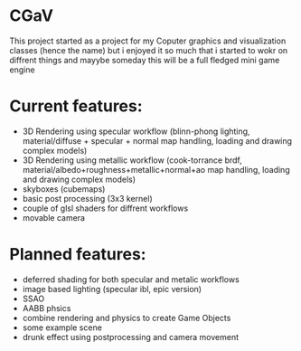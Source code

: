 # CGaV
This project started as a project for my Coputer graphics and visualization classes (hence the name) but i enjoyed it so much that i started to wokr on diffrent things and mayybe someday this will be a full fledged mini game engine

# Current features:
 - 3D Rendering using specular workflow (blinn-phong lighting, material/diffuse + specular + normal map handling, loading and drawing complex models)
 - 3D Rendering using metallic workflow (cook-torrance brdf, material/albedo+roughness+metallic+normal+ao map handling, loading and drawing complex models)
 - skyboxes (cubemaps)
 - basic post processing (3x3 kernel)
 - couple of glsl shaders for diffrent workflows
 - movable camera

# Planned features:
  - deferred shading for both specular and metalic workflows
  - image based lighting (specular ibl, epic version)
  - SSAO 
  - AABB phsics
  - combine rendering and physics to create Game Objects
  - some example scene
  - drunk effect using postprocessing and camera movement
